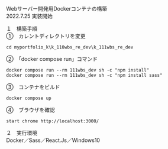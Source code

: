 Webサーバー開発用Dockerコンテナの構築  
2022.7.25 実装開始  

１　構築手順  
①　カレントディレクトリを変更  
```
cd myportfolio_k\k_110wbs_re_dev\k_111wbs_re_dev
```
②　「docker compose run」コマンド  
```
docker compose run --rm 111wbs_dev sh -c "npm install"
docker compose run --rm 111wbs_dev sh -c "npm install sass"
```
③　コンテナをビルド  
```
docker compose up
```
④　ブラウザを確認  
```
start chrome http://localhost:3000/
```

２　実行環境  
Docker／Sass／React.Js／Windows10  

<!--
３　今後の課題（覚え書き）  
①引き続きローカルのOSにはDocker Desktop for Windows以外のミドルウェアをインストールせず開発環境はDocker上に構築すること  
②「create-react-app」を使用せずに開発用コンテナを作成すること  
③「docker-compose.yml」ファイルをルートディレクトリ「myportfolio_k」直下で一つにまとめること  
-->
